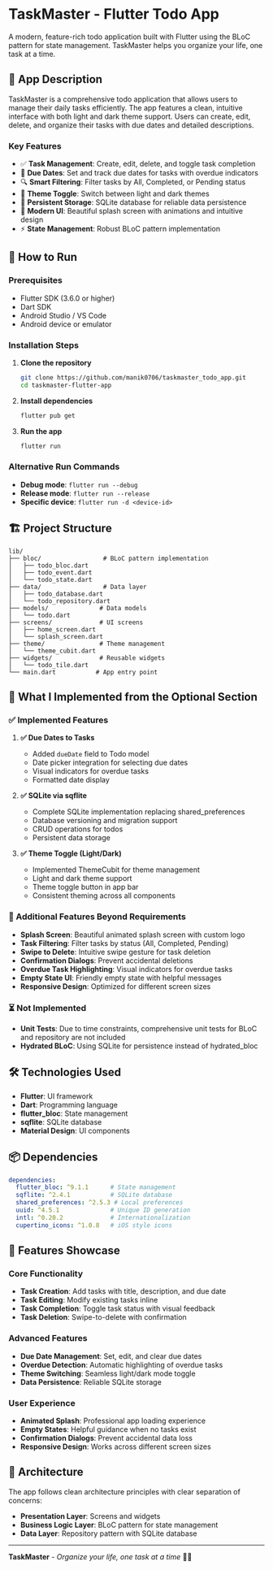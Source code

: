 # TaskMaster - Flutter Todo App

A modern, feature-rich todo application built with Flutter using the BLoC pattern for state management. TaskMaster helps you organize your life, one task at a time.

## 📱 App Description

TaskMaster is a comprehensive todo application that allows users to manage their daily tasks efficiently. The app features a clean, intuitive interface with both light and dark theme support. Users can create, edit, delete, and organize their tasks with due dates and detailed descriptions.

### Key Features

- ✅ **Task Management**: Create, edit, delete, and toggle task completion
- 📅 **Due Dates**: Set and track due dates for tasks with overdue indicators
- 🔍 **Smart Filtering**: Filter tasks by All, Completed, or Pending status
- 🌙 **Theme Toggle**: Switch between light and dark themes
- 💾 **Persistent Storage**: SQLite database for reliable data persistence
- 🎨 **Modern UI**: Beautiful splash screen with animations and intuitive design
- ⚡ **State Management**: Robust BLoC pattern implementation

## 🚀 How to Run

### Prerequisites

- Flutter SDK (3.6.0 or higher)
- Dart SDK
- Android Studio / VS Code
- Android device or emulator

### Installation Steps

1. **Clone the repository**
   ```bash
   git clone https://github.com/manik0706/taskmaster_todo_app.git
   cd taskmaster-flutter-app
   ```

2. **Install dependencies**
   ```bash
   flutter pub get
   ```

3. **Run the app**
   ```bash
   flutter run
   ```

### Alternative Run Commands

- **Debug mode**: `flutter run --debug`
- **Release mode**: `flutter run --release`
- **Specific device**: `flutter run -d <device-id>`

## 🏗️ Project Structure

```
lib/
├── bloc/                 # BLoC pattern implementation
│   ├── todo_bloc.dart
│   ├── todo_event.dart
│   └── todo_state.dart
├── data/                 # Data layer
│   ├── todo_database.dart
│   └── todo_repository.dart
├── models/              # Data models
│   └── todo.dart
├── screens/             # UI screens
│   ├── home_screen.dart
│   └── splash_screen.dart
├── theme/               # Theme management
│   └── theme_cubit.dart
├── widgets/             # Reusable widgets
│   └── todo_tile.dart
└── main.dart           # App entry point
```

## 🎯 What I Implemented from the Optional Section

### ✅ Implemented Features

1. **✅ Due Dates to Tasks**
    - Added `dueDate` field to Todo model
    - Date picker integration for selecting due dates
    - Visual indicators for overdue tasks
    - Formatted date display

2. **✅ SQLite via sqflite**
    - Complete SQLite implementation replacing shared_preferences
    - Database versioning and migration support
    - CRUD operations for todos
    - Persistent data storage

3. **✅ Theme Toggle (Light/Dark)**
    - Implemented ThemeCubit for theme management
    - Light and dark theme support
    - Theme toggle button in app bar
    - Consistent theming across all components

### 🔄 Additional Features Beyond Requirements

- **Splash Screen**: Beautiful animated splash screen with custom logo
- **Task Filtering**: Filter tasks by status (All, Completed, Pending)
- **Swipe to Delete**: Intuitive swipe gesture for task deletion
- **Confirmation Dialogs**: Prevent accidental deletions
- **Overdue Task Highlighting**: Visual indicators for overdue tasks
- **Empty State UI**: Friendly empty state with helpful messages
- **Responsive Design**: Optimized for different screen sizes

### ⏳ Not Implemented

- **Unit Tests**: Due to time constraints, comprehensive unit tests for BLoC and repository are not included
- **Hydrated BLoC**: Using SQLite for persistence instead of hydrated_bloc

## 🛠️ Technologies Used

- **Flutter**: UI framework
- **Dart**: Programming language
- **flutter_bloc**: State management
- **sqflite**: SQLite database
- **Material Design**: UI components

## 📦 Dependencies

```yaml
dependencies:
  flutter_bloc: ^9.1.1      # State management
  sqflite: ^2.4.1           # SQLite database
  shared_preferences: ^2.5.3 # Local preferences
  uuid: ^4.5.1              # Unique ID generation
  intl: ^0.20.2             # Internationalization
  cupertino_icons: ^1.0.8   # iOS style icons
```

## 🎨 Features Showcase

### Core Functionality
- **Task Creation**: Add tasks with title, description, and due date
- **Task Editing**: Modify existing tasks inline
- **Task Completion**: Toggle task status with visual feedback
- **Task Deletion**: Swipe-to-delete with confirmation

### Advanced Features
- **Due Date Management**: Set, edit, and clear due dates
- **Overdue Detection**: Automatic highlighting of overdue tasks
- **Theme Switching**: Seamless light/dark mode toggle
- **Data Persistence**: Reliable SQLite storage

### User Experience
- **Animated Splash**: Professional app loading experience
- **Empty States**: Helpful guidance when no tasks exist
- **Confirmation Dialogs**: Prevent accidental data loss
- **Responsive Design**: Works across different screen sizes

## 🔧 Architecture

The app follows clean architecture principles with clear separation of concerns:

- **Presentation Layer**: Screens and widgets
- **Business Logic Layer**: BLoC pattern for state management
- **Data Layer**: Repository pattern with SQLite database

---

**TaskMaster** - *Organize your life, one task at a time* 📝✨